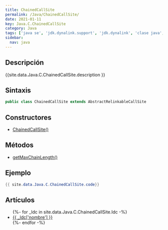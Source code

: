 ```yaml
---
title: ChainedCallSite
permalink: /Java/ChainedCallSite/
date: 2021-01-11
key: Java.C.ChainedCallSite
category: Java
tags: ['java se', 'jdk.dynalink.support', 'jdk.dynalink', 'clase java', 'Java 1.0']
sidebar: 
  nav: java
---
```


## Descripción
{{site.data.Java.C.ChainedCallSite.description }}

## Sintaxis
~~~java
public class ChainedCallSite extends AbstractRelinkableCallSite
~~~

## Constructores
* [ChainedCallSite()](/Java/ChainedCallSite/ChainedCallSite/)

## Métodos
* [getMaxChainLength()](/Java/ChainedCallSite/getMaxChainLength/)

## Ejemplo
~~~java
{{ site.data.Java.C.ChainedCallSite.code}}
~~~

## Artículos
<ul>
{%- for _ldc in site.data.Java.C.ChainedCallSite.ldc -%}
   <li>
       <a href="{{_ldc['url'] }}">{{ _ldc['nombre'] }}</a>
   </li>
{%- endfor -%}
</ul>
